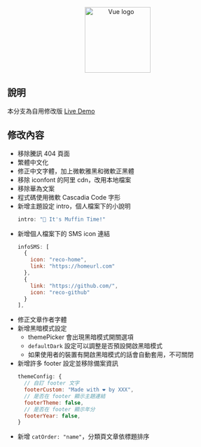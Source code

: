 <p align="center"><a href="https://vuejs.org" target="_blank" rel="noopener noreferrer"><img width="150" src="./images/icon_vuepress_reco.png" alt="Vue logo"></a></p>

## 說明 
本分支為自用修改版 [Live Demo](https://rogeraabbccdd.github.io/blog/)  

## 修改內容
- 移除騰訊 404 頁面
- 繁體中文化
- 修正中文字體，加上微軟雅黑和微軟正黑體
- 移除 iconfont 的阿里 cdn，改用本地檔案
- 移除華為文案
- 程式碼使用微軟 Cascadia Code 字形
- 新增主題設定 intro，個人檔案下的小說明
  ```js
  intro: "🍰 It's Muffin Time!"
  ```
- 新增個人檔案下的 SMS icon 連結
  ```js
  infoSMS: [
    {
      icon: "reco-home",
      link: "https://homeurl.com"
    },
    {
      link: "https://github.com/",
      icon: "reco-github"
    }
  ],
  ```
- 修正文章作者字體
- 新增黑暗模式設定
  - themePicker 會出現黑暗模式開關選項
  - `defaultDark` 設定可以調整是否預設開啟黑暗模式
  - 如果使用者的裝置有開啟黑暗模式的話會自動套用，不可關閉
- 新增許多 footer 設定並移除備案資訊
  ```js
  themeConfig: {
    // 自訂 footer 文字
    footerCustom: "Made with ❤ by XXX",
    // 是否在 footer 顯示主題連結
    footerTheme: false,
    // 是否在 footer 顯示年分
    footerYear: false,
  }
  ```
- 新增 `catOrder: "name"`，分類頁文章依標題排序
